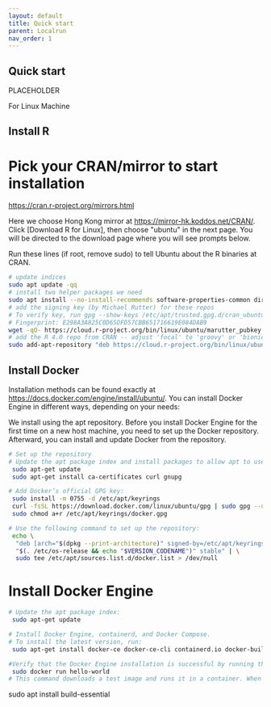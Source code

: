 ```yaml
---
layout: default
title: Quick start
parent: Localrun
nav_order: 1
---
```


## <a name="Quick start"></a>Quick start

PLACEHOLDER

For Linux Machine 


## Install R

# Pick your CRAN/mirror to start installation
https://cran.r-project.org/mirrors.html

Here we choose Hong Kong mirror at https://mirror-hk.koddos.net/CRAN/. Click [Download R for Linux], then choose "ubuntu" in the next page. You will be directed to the download page where you will see prompts below.

Run these lines (if root, remove sudo) to tell Ubuntu about the R binaries at CRAN.
```sh
# update indices
sudo apt update -qq
# install two helper packages we need
sudo apt install --no-install-recommends software-properties-common dirmngr
# add the signing key (by Michael Rutter) for these repos
# To verify key, run gpg --show-keys /etc/apt/trusted.gpg.d/cran_ubuntu_key.asc 
# Fingerprint: E298A3A825C0D65DFD57CBB651716619E084DAB9
wget -qO- https://cloud.r-project.org/bin/linux/ubuntu/marutter_pubkey.asc | sudo tee -a /etc/apt/trusted.gpg.d/cran_ubuntu_key.asc
# add the R 4.0 repo from CRAN -- adjust 'focal' to 'groovy' or 'bionic' as needed
sudo add-apt-repository "deb https://cloud.r-project.org/bin/linux/ubuntu $(lsb_release -cs)-cran40/"
```

## Install Docker
Installation methods can be found exactly at https://docs.docker.com/engine/install/ubuntu/.
You can install Docker Engine in different ways, depending on your needs:

We install using the apt repository. Before you install Docker Engine for the first time on a new host machine, you need to set up the Docker repository. Afterward, you can install and update Docker from the repository.

```sh
# Set up the repository
# Update the apt package index and install packages to allow apt to use a repository over HTTPS:
 sudo apt-get update
 sudo apt-get install ca-certificates curl gnupg

# Add Docker’s official GPG key:
 sudo install -m 0755 -d /etc/apt/keyrings
 curl -fsSL https://download.docker.com/linux/ubuntu/gpg | sudo gpg --dearmor -o /etc/apt/keyrings/docker.gpg
 sudo chmod a+r /etc/apt/keyrings/docker.gpg

# Use the following command to set up the repository:
 echo \
  "deb [arch="$(dpkg --print-architecture)" signed-by=/etc/apt/keyrings/docker.gpg] https://download.docker.com/linux/ubuntu \
  "$(. /etc/os-release && echo "$VERSION_CODENAME")" stable" | \
  sudo tee /etc/apt/sources.list.d/docker.list > /dev/null

```

# Install Docker Engine
```sh
# Update the apt package index:
 sudo apt-get update

# Install Docker Engine, containerd, and Docker Compose.
# To install the latest version, run:
 sudo apt-get install docker-ce docker-ce-cli containerd.io docker-buildx-plugin docker-compose-plugin

#Verify that the Docker Engine installation is successful by running the hello-world image.
 sudo docker run hello-world
# This command downloads a test image and runs it in a container. When the container runs, it prints a confirmation message and exits.
```


sudo apt install build-essential